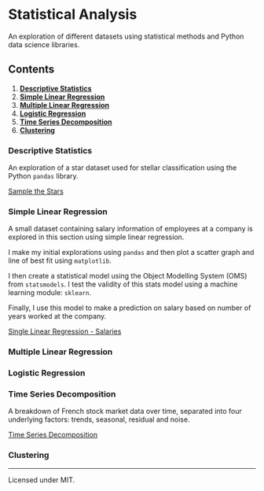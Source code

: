 # Statistical Analysis

An exploration of different datasets using statistical methods and Python data science libraries.

## Contents

1. [**Descriptive Statistics**](#descriptive-statistics)
1. [**Simple Linear Regression**](#simple-linear-regression)
1. [**Multiple Linear Regression**](#multiple-linear-regression)
1. [**Logistic Regression**](#logistic-regression)
1. [**Time Series Decomposition**](#time-series-decomposition)
1. [**Clustering**](#clustering)

### Descriptive Statistics

An exploration of a star dataset used for stellar classification using the Python `pandas` library.

[Sample the Stars](/notebooks/descriptive_stats.ipynb)

### Simple Linear Regression

A small dataset containing salary information of employees at a company is explored in this section using simple linear regression.

I make my initial explorations using `pandas` and then plot a scatter graph and line of best fit using `matplotlib`.

I then create a statistical model using the Object Modelling System (OMS) from `statsmodels`. I test the validity of this stats model using a machine learning module: `sklearn`.

Finally, I use this model to make a prediction on salary based on number of years worked at the company.

[Single Linear Regression - Salaries](/notebooks/simple_linear_regression.ipynb)

### Multiple Linear Regression

### Logistic Regression

### Time Series Decomposition

A breakdown of French stock market data over time, separated into four underlying factors: trends, seasonal, residual and noise.

[Time Series Decomposition](/notebooks/time_series_decomposition.ipynb)

### Clustering

<hr>

Licensed under MIT.

